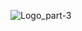 
<!---
leocalvin-m/leocalvin-m is a ✨ special ✨ repository because its `README.md` (this file) appears on your GitHub profile.
You can click the Preview link to take a look at your changes.
--->
![Logo_part-3](https://github.com/leocalvin-m/leocalvin-m/assets/65885392/3a545a6a-c546-4145-a68f-1821f57d80d2)
